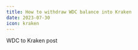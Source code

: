 ```yaml
---
title: How to withdraw WDC balance into Kraken
date: 2023-07-30
icon: kraken
---
```


WDC to Kraken post